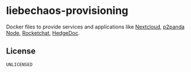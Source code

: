 # liebechaos-provisioning

Docker files to provide services and applications like [Nextcloud](https://nextcloud.com/), [p2panda Node](https://p2panda.org/), [Rocketchat](https://rocket.chat/), [HedgeDoc](https://hedgedoc.org/).

## License

`UNLICENSED`
